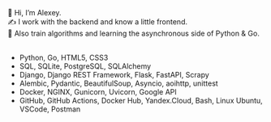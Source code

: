 <div>👋 Hi, I’m Alexey.</div>
<div>✍️ I work with the backend and know a little frontend.</div>
<div>🧠 Also train algorithms and learning the asynchronous side of Python & Go.</div>
<br>

- Python, Go, HTML5, CSS3
- SQL, SQLite, PostgreSQL, SQLAlchemy
- Django, Django REST Framework, Flask, FastAPI, Scrapy
- Alembic, Pydantic, BeautifulSoup, Asyncio, aoihttp, unittest
- Docker, NGINX, Gunicorn, Uvicorn, Google API
- GitHub, GitHub Actions, Docker Hub, Yandex.Cloud, Bash, Linux Ubuntu, VSCode, Postman

<!---
AlexeyPlz/AlexeyPlz is a ✨ special ✨ repository because its `README.md` (this file) appears on your GitHub profile.
You can click the Preview link to take a look at your changes.
--->

